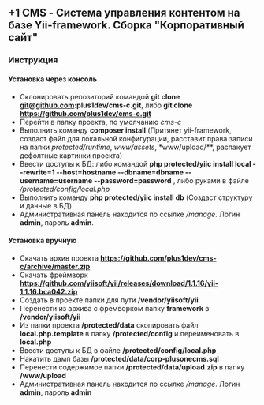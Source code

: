## +1 CMS - Система управления контентом на базе Yii-framework. Сборка "Корпоративный сайт" ##
### Инструкция ###
#### Установка через консоль ####
* Склонировать репозиторий командой **git clone git@github.com:plus1dev/cms-c.git**, либо **git clone https://github.com/plus1dev/cms-c.git**
* Перейти в папку проекта, по умолчанию *cms-c*
* Выполнить команду **composer install** (Притянет yii-framework, создаст файл для локальной конфигурации, расставит права записи на папки *protected/runtime*, *www/assets*, *www/upload/**, распакует дефолтные картинки проекта)
* Ввести доступы к БД: либо командой **php protected/yiic install local --rewrite=1 --host=hostname --dbname=dbname --username=username --password=password** , либо руками в файле */protected/config/local.php*
* Выполнить команду **php protected/yiic install db** (Создаст структуру и данные в БД)
* Административная панель находится по ссылке */manage*. Логин **admin**, пароль **admin**.

#### Установка вручную ####
* Скачать архив проекта **https://github.com/plus1dev/cms-c/archive/master.zip**
* Скачать фреймворк **https://github.com/yiisoft/yii/releases/download/1.1.16/yii-1.1.16.bca042.zip**
* Создать в проекте папки для пути **/vendor/yiisoft/yii**
* Перенести из архива с фремворком папку **framework** в **/vendor/yiisoft/yii**
* Из папки проекта **/protected/data** скопировать файл **local.php.template** в папку **/protected/config** и переименовать в **local.php**
* Ввести доступы к БД в файле **/protected/config/local.php**
* Накатить дамп базы **/protected/data/corp-plusonecms.sql**
* Перенести содержимое папки **/protected/data/upload.zip** в папку **/www/upload**
* Административная панель находится по ссылке */manage*. Логин **admin**, пароль **admin**